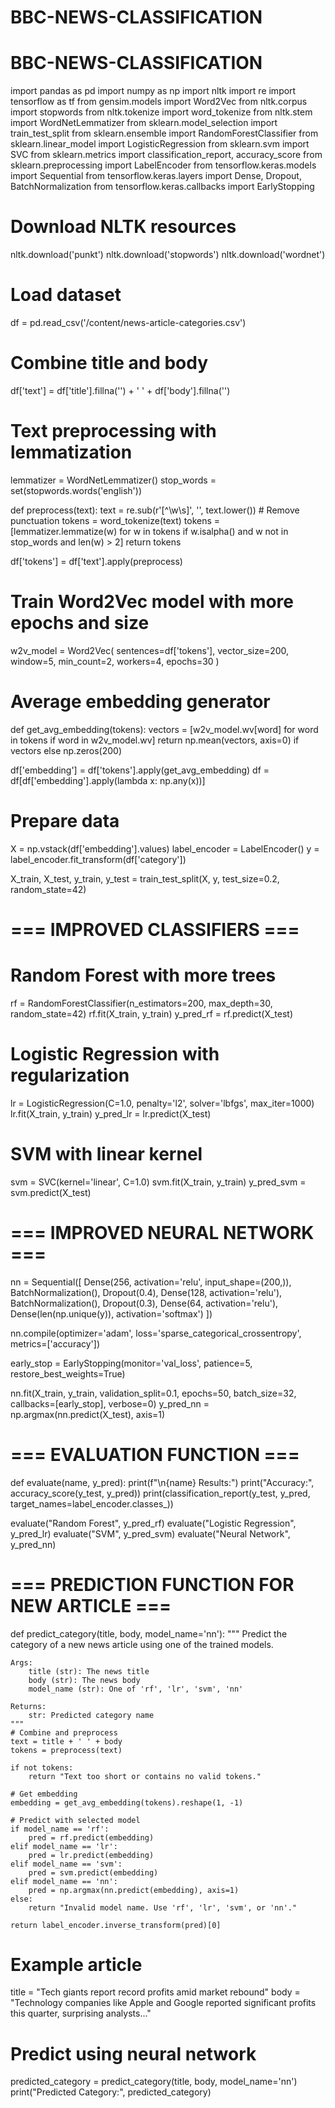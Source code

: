 # BBC-NEWS-CLASSIFICATION
# BBC-NEWS-CLASSIFICATION
import pandas as pd
import numpy as np
import nltk
import re
import tensorflow as tf
from gensim.models import Word2Vec
from nltk.corpus import stopwords
from nltk.tokenize import word_tokenize
from nltk.stem import WordNetLemmatizer
from sklearn.model_selection import train_test_split
from sklearn.ensemble import RandomForestClassifier
from sklearn.linear_model import LogisticRegression
from sklearn.svm import SVC
from sklearn.metrics import classification_report, accuracy_score
from sklearn.preprocessing import LabelEncoder
from tensorflow.keras.models import Sequential
from tensorflow.keras.layers import Dense, Dropout, BatchNormalization
from tensorflow.keras.callbacks import EarlyStopping

# Download NLTK resources
nltk.download('punkt')
nltk.download('stopwords')
nltk.download('wordnet')

# Load dataset
df = pd.read_csv('/content/news-article-categories.csv')

# Combine title and body
df['text'] = df['title'].fillna('') + ' ' + df['body'].fillna('')

# Text preprocessing with lemmatization
lemmatizer = WordNetLemmatizer()
stop_words = set(stopwords.words('english'))

def preprocess(text):
    text = re.sub(r'[^\w\s]', '', text.lower())  # Remove punctuation
    tokens = word_tokenize(text)
    tokens = [lemmatizer.lemmatize(w) for w in tokens if w.isalpha() and w not in stop_words and len(w) > 2]
    return tokens

df['tokens'] = df['text'].apply(preprocess)

# Train Word2Vec model with more epochs and size
w2v_model = Word2Vec(
    sentences=df['tokens'],
    vector_size=200,
    window=5,
    min_count=2,
    workers=4,
    epochs=30
)

# Average embedding generator
def get_avg_embedding(tokens):
    vectors = [w2v_model.wv[word] for word in tokens if word in w2v_model.wv]
    return np.mean(vectors, axis=0) if vectors else np.zeros(200)

df['embedding'] = df['tokens'].apply(get_avg_embedding)
df = df[df['embedding'].apply(lambda x: np.any(x))]

# Prepare data
X = np.vstack(df['embedding'].values)
label_encoder = LabelEncoder()
y = label_encoder.fit_transform(df['category'])

X_train, X_test, y_train, y_test = train_test_split(X, y, test_size=0.2, random_state=42)

# === IMPROVED CLASSIFIERS ===

# Random Forest with more trees
rf = RandomForestClassifier(n_estimators=200, max_depth=30, random_state=42)
rf.fit(X_train, y_train)
y_pred_rf = rf.predict(X_test)

# Logistic Regression with regularization
lr = LogisticRegression(C=1.0, penalty='l2', solver='lbfgs', max_iter=1000)
lr.fit(X_train, y_train)
y_pred_lr = lr.predict(X_test)

# SVM with linear kernel
svm = SVC(kernel='linear', C=1.0)
svm.fit(X_train, y_train)
y_pred_svm = svm.predict(X_test)

# === IMPROVED NEURAL NETWORK ===
nn = Sequential([
    Dense(256, activation='relu', input_shape=(200,)),
    BatchNormalization(),
    Dropout(0.4),
    Dense(128, activation='relu'),
    BatchNormalization(),
    Dropout(0.3),
    Dense(64, activation='relu'),
    Dense(len(np.unique(y)), activation='softmax')
])

nn.compile(optimizer='adam', loss='sparse_categorical_crossentropy', metrics=['accuracy'])

early_stop = EarlyStopping(monitor='val_loss', patience=5, restore_best_weights=True)

nn.fit(X_train, y_train, validation_split=0.1, epochs=50, batch_size=32, callbacks=[early_stop], verbose=0)
y_pred_nn = np.argmax(nn.predict(X_test), axis=1)

# === EVALUATION FUNCTION ===
def evaluate(name, y_pred):
    print(f"\n{name} Results:")
    print("Accuracy:", accuracy_score(y_test, y_pred))
    print(classification_report(y_test, y_pred, target_names=label_encoder.classes_))

evaluate("Random Forest", y_pred_rf)
evaluate("Logistic Regression", y_pred_lr)
evaluate("SVM", y_pred_svm)
evaluate("Neural Network", y_pred_nn)

# === PREDICTION FUNCTION FOR NEW ARTICLE ===
def predict_category(title, body, model_name='nn'):
    """
    Predict the category of a new news article using one of the trained models.

    Args:
        title (str): The news title
        body (str): The news body
        model_name (str): One of 'rf', 'lr', 'svm', 'nn'

    Returns:
        str: Predicted category name
    """
    # Combine and preprocess
    text = title + ' ' + body
    tokens = preprocess(text)

    if not tokens:
        return "Text too short or contains no valid tokens."

    # Get embedding
    embedding = get_avg_embedding(tokens).reshape(1, -1)

    # Predict with selected model
    if model_name == 'rf':
        pred = rf.predict(embedding)
    elif model_name == 'lr':
        pred = lr.predict(embedding)
    elif model_name == 'svm':
        pred = svm.predict(embedding)
    elif model_name == 'nn':
        pred = np.argmax(nn.predict(embedding), axis=1)
    else:
        return "Invalid model name. Use 'rf', 'lr', 'svm', or 'nn'."

    return label_encoder.inverse_transform(pred)[0]

# Example article
title = "Tech giants report record profits amid market rebound"
body = "Technology companies like Apple and Google reported significant profits this quarter, surprising analysts..."

# Predict using neural network
predicted_category = predict_category(title, body, model_name='nn')
print("Predicted Category:", predicted_category)
